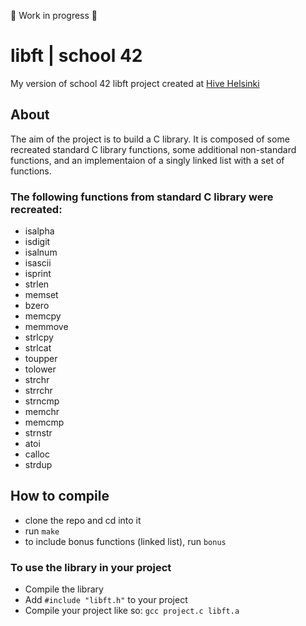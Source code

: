 🚧 Work in progress 🚧

# libft | school 42

My version of school 42 libft project created at [Hive Helsinki](https://www.hive.fi/en/)

## About

The aim of the project is to build a C library. It is composed of some recreated standard C library functions, some additional non-standard functions, and an implementaion of a singly linked list with a set of functions.

### The following functions from standard C library were recreated:

- isalpha
- isdigit
- isalnum
- isascii
- isprint
- strlen
- memset
- bzero
- memcpy
- memmove
- strlcpy
- strlcat
- toupper
- tolower
- strchr
- strrchr
- strncmp
- memchr
- memcmp
- strnstr
- atoi
- calloc
- strdup

## How to compile

- clone the repo and cd into it
- run `make`
- to include bonus functions (linked list), run `bonus`

### To use the library in your project

- Compile the library
- Add `#include "libft.h"` to your project
- Compile your project like so: `gcc project.c libft.a`
